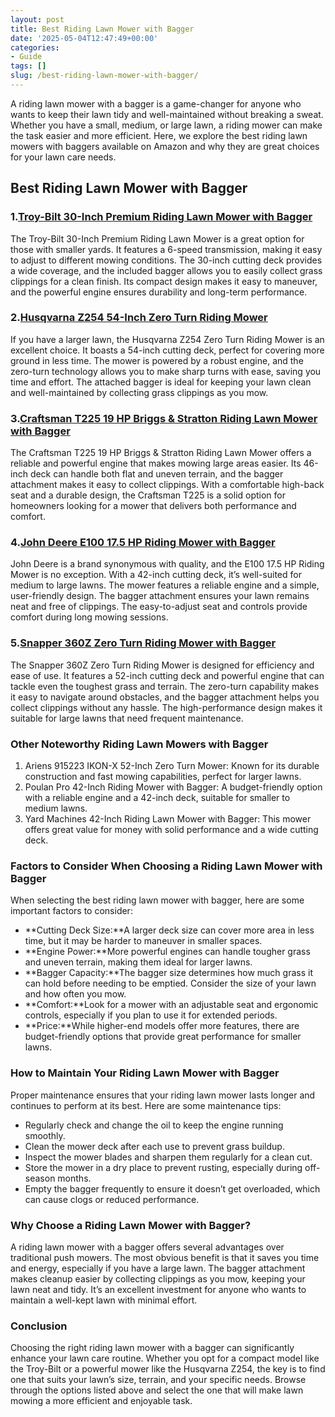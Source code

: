 ```yaml
---
layout: post
title: Best Riding Lawn Mower with Bagger
date: '2025-05-04T12:47:49+00:00'
categories:
- Guide
tags: []
slug: /best-riding-lawn-mower-with-bagger/
---
```


A riding lawn mower with a bagger is a game-changer for anyone who wants to keep their lawn tidy and well-maintained without breaking a sweat. Whether you have a small, medium, or large lawn, a riding mower can make the task easier and more efficient. Here, we explore the best riding lawn mowers with baggers available on Amazon and why they are great choices for your lawn care needs.
## Best Riding Lawn Mower with Bagger
### 1.[Troy-Bilt 30-Inch Premium Riding Lawn Mower with Bagger](https://www.amazon.com/dp/B07YN33QDN?tag=p-policy-20)
The Troy-Bilt 30-Inch Premium Riding Lawn Mower is a great option for those with smaller yards. It features a 6-speed transmission, making it easy to adjust to different mowing conditions. The 30-inch cutting deck provides a wide coverage, and the included bagger allows you to easily collect grass clippings for a clean finish. Its compact design makes it easy to maneuver, and the powerful engine ensures durability and long-term performance.
### 2.[Husqvarna Z254 54-Inch Zero Turn Riding Mower](https://www.amazon.com/dp/B07W8GNR7G?tag=p-policy-20)
If you have a larger lawn, the Husqvarna Z254 Zero Turn Riding Mower is an excellent choice. It boasts a 54-inch cutting deck, perfect for covering more ground in less time. The mower is powered by a robust engine, and the zero-turn technology allows you to make sharp turns with ease, saving you time and effort. The attached bagger is ideal for keeping your lawn clean and well-maintained by collecting grass clippings as you mow.
### 3.[Craftsman T225 19 HP Briggs & Stratton Riding Lawn Mower with Bagger](https://www.amazon.com/dp/B08BLGWQ8F?tag=p-policy-20)
The Craftsman T225 19 HP Briggs & Stratton Riding Lawn Mower offers a reliable and powerful engine that makes mowing large areas easier. Its 46-inch deck can handle both flat and uneven terrain, and the bagger attachment makes it easy to collect clippings. With a comfortable high-back seat and a durable design, the Craftsman T225 is a solid option for homeowners looking for a mower that delivers both performance and comfort.
### 4.[John Deere E100 17.5 HP Riding Mower with Bagger](https://www.amazon.com/dp/B07HNX73L4?tag=p-policy-20)
John Deere is a brand synonymous with quality, and the E100 17.5 HP Riding Mower is no exception. With a 42-inch cutting deck, it’s well-suited for medium to large lawns. The mower features a reliable engine and a simple, user-friendly design. The bagger attachment ensures your lawn remains neat and free of clippings. The easy-to-adjust seat and controls provide comfort during long mowing sessions.
### 5.[Snapper 360Z Zero Turn Riding Mower with Bagger](https://www.amazon.com/dp/B06ZY7DFG9?tag=p-policy-20)
The Snapper 360Z Zero Turn Riding Mower is designed for efficiency and ease of use. It features a 52-inch cutting deck and powerful engine that can tackle even the toughest grass and terrain. The zero-turn capability makes it easy to navigate around obstacles, and the bagger attachment helps you collect clippings without any hassle. The high-performance design makes it suitable for large lawns that need frequent maintenance.
### Other Noteworthy Riding Lawn Mowers with Bagger
1. Ariens 915223 IKON-X 52-Inch Zero Turn Mower: Known for its durable construction and fast mowing capabilities, perfect for larger lawns.
2. Poulan Pro 42-Inch Riding Mower with Bagger: A budget-friendly option with a reliable engine and a 42-inch deck, suitable for smaller to medium lawns.
3. Yard Machines 42-Inch Riding Lawn Mower with Bagger: This mower offers great value for money with solid performance and a wide cutting deck.
### Factors to Consider When Choosing a Riding Lawn Mower with Bagger
When selecting the best riding lawn mower with bagger, here are some important factors to consider:
- **Cutting Deck Size:**A larger deck size can cover more area in less time, but it may be harder to maneuver in smaller spaces.
- **Engine Power:**More powerful engines can handle tougher grass and uneven terrain, making them ideal for larger lawns.
- **Bagger Capacity:**The bagger size determines how much grass it can hold before needing to be emptied. Consider the size of your lawn and how often you mow.
- **Comfort:**Look for a mower with an adjustable seat and ergonomic controls, especially if you plan to use it for extended periods.
- **Price:**While higher-end models offer more features, there are budget-friendly options that provide great performance for smaller lawns.
### How to Maintain Your Riding Lawn Mower with Bagger
Proper maintenance ensures that your riding lawn mower lasts longer and continues to perform at its best. Here are some maintenance tips:
- Regularly check and change the oil to keep the engine running smoothly.
- Clean the mower deck after each use to prevent grass buildup.
- Inspect the mower blades and sharpen them regularly for a clean cut.
- Store the mower in a dry place to prevent rusting, especially during off-season months.
- Empty the bagger frequently to ensure it doesn’t get overloaded, which can cause clogs or reduced performance.
### Why Choose a Riding Lawn Mower with Bagger?
A riding lawn mower with a bagger offers several advantages over traditional push mowers. The most obvious benefit is that it saves you time and energy, especially if you have a large lawn. The bagger attachment makes cleanup easier by collecting clippings as you mow, keeping your lawn neat and tidy. It’s an excellent investment for anyone who wants to maintain a well-kept lawn with minimal effort.
### Conclusion
Choosing the right riding lawn mower with a bagger can significantly enhance your lawn care routine. Whether you opt for a compact model like the Troy-Bilt or a powerful mower like the Husqvarna Z254, the key is to find one that suits your lawn’s size, terrain, and your specific needs. Browse through the options listed above and select the one that will make lawn mowing a more efficient and enjoyable task.
